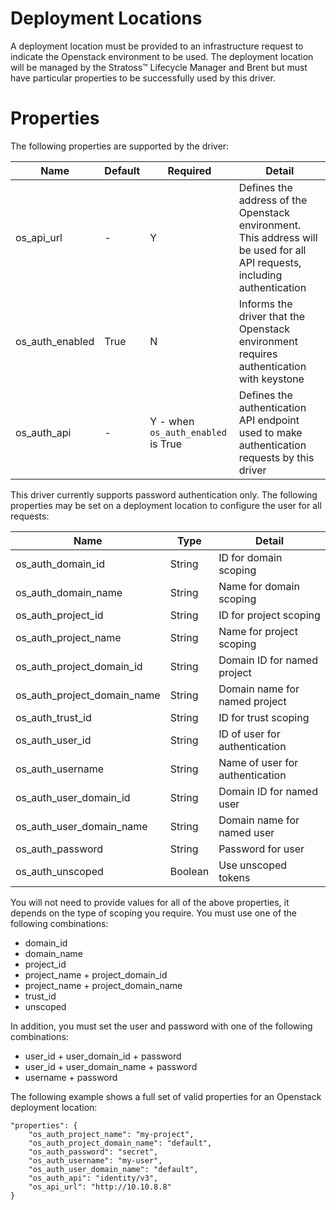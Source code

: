 # Deployment Locations

A deployment location must be provided to an infrastructure request to indicate the Openstack environment to be used. The deployment location will be managed by the Stratoss&trade; Lifecycle Manager and Brent but must have particular properties to be successfully used by this driver.

# Properties

The following properties are supported by the driver:

| Name            | Default | Required                           | Detail                                                                                                                     |
| --------------- | ------- | ---------------------------------- | -------------------------------------------------------------------------------------------------------------------------- |
| os_api_url      | -       | Y                                  | Defines the address of the Openstack environment. This address will be used for all API requests, including authentication |
| os_auth_enabled | True    | N                                  | Informs the driver that the Openstack environment requires authentication with keystone                                    |
| os_auth_api     | -       | Y - when `os_auth_enabled` is True | Defines the authentication API endpoint used to make authentication requests by this driver                                |
This driver currently supports password authentication only. The following properties may be set on a deployment location to configure the user for all requests:

| Name                        | Type    | Detail                          |
| --------------------------- | ------- | ------------------------------- |
| os_auth_domain_id           | String  | ID for domain scoping           |
| os_auth_domain_name         | String  | Name for domain scoping         |
| os_auth_project_id          | String  | ID for project scoping          |
| os_auth_project_name        | String  | Name for project scoping        |
| os_auth_project_domain_id   | String  | Domain ID for named project     |
| os_auth_project_domain_name | String  | Domain name for named project   |
| os_auth_trust_id            | String  | ID for trust scoping            |
| os_auth_user_id             | String  | ID of user for authentication   |
| os_auth_username            | String  | Name of user for authentication |
| os_auth_user_domain_id      | String  | Domain ID for named user        |
| os_auth_user_domain_name    | String  | Domain name for named user      |
| os_auth_password            | String  | Password for user               |
| os_auth_unscoped            | Boolean | Use unscoped tokens             |

You will not need to provide values for all of the above properties, it depends on the type of scoping you require. You must use one of the following combinations:

- domain_id
- domain_name
- project_id
- project_name + project_domain_id
- project_name + project_domain_name
- trust_id
- unscoped

In addition, you must set the user and password with one of the following combinations:

- user_id + user_domain_id + password
- user_id + user_domain_name + password
- username + password

The following example shows a full set of valid properties for an Openstack deployment location:

```
"properties": {
    "os_auth_project_name": "my-project",
    "os_auth_project_domain_name": "default",
    "os_auth_password": "secret",
    "os_auth_username": "my-user",
    "os_auth_user_domain_name": "default",
    "os_auth_api": "identity/v3",
    "os_api_url": "http://10.10.8.8"
}
```
